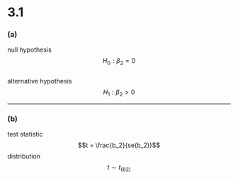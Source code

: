 # 3.1
### **(a)**
null hypothesis 
$$H_0 : \beta_2 = 0$$  
alternative hypothesis 
$$H_1 : \beta_2 > 0$$


---

### **(b)**
test statistic
$$t = \frac{b_2}{se(b_2)}$$
distribution
$$t\sim t_{(62)}$$



